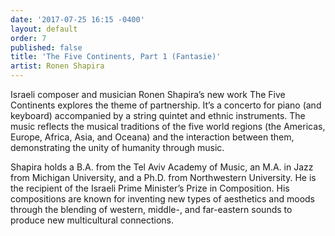 ```yaml
---
date: '2017-07-25 16:15 -0400'
layout: default
order: 7
published: false
title: 'The Five Continents, Part 1 (Fantasie)'
artist: Ronen Shapira
---
```

Israeli composer and musician Ronen Shapira’s new work The Five Continents explores the theme of partnership. It’s a concerto for piano (and keyboard) accompanied by a string quintet and ethnic instruments. The music reflects the musical traditions of the five world regions (the Americas, Europe, Africa, Asia, and Oceana) and the interaction between them, demonstrating the unity of humanity through music. 

Shapira holds a B.A. from the Tel Aviv Academy of Music, an M.A. in Jazz from Michigan University, and a Ph.D. from Northwestern University. He is the recipient of the Israeli Prime Minister’s Prize in Composition. His compositions are known for inventing new types of aesthetics and moods through the blending of western, middle-, and far-eastern sounds to produce new multicultural connections.
